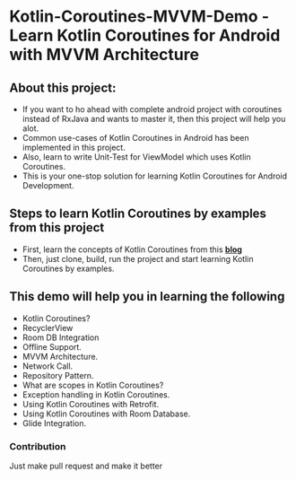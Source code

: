 
# Kotlin-Coroutines-MVVM-Demo - Learn Kotlin Coroutines for Android with MVVM Architecture

## About this project: 
* If you want to ho ahead with complete android project with coroutines instead of RxJava and wants to master it, then this project will help you alot.
* Common use-cases of Kotlin Coroutines in Android has been implemented in this project.
* Also, learn to write Unit-Test for ViewModel which uses Kotlin Coroutines.
* This is your one-stop solution for learning Kotlin Coroutines for Android Development.

## Steps to learn Kotlin Coroutines by examples from this project
* First, learn the concepts of Kotlin Coroutines from this **[blog](https://blog.mindorks.com/mastering-kotlin-coroutines-in-android-step-by-step-guide)**
* Then, just clone, build, run the project and start learning Kotlin Coroutines by examples.

## This demo will help you in learning the following
* Kotlin Coroutines?
* RecyclerView
* Room DB Integration
* Offline Support.
* MVVM Architecture.
* Network Call.
* Repository Pattern.
* What are scopes in Kotlin Coroutines?
* Exception handling in Kotlin Coroutines.
* Using Kotlin Coroutines with Retrofit.
* Using Kotlin Coroutines with Room Database.
* Glide Integration.

    


### Contribution
Just make pull request and make it better
